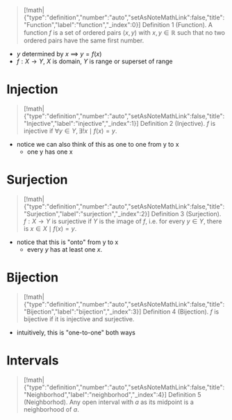 > [!math|{"type":"definition","number":"auto","setAsNoteMathLink":false,"title":"Function","label":"function","_index":0}] Definition 1 (Function).
> A function $f$ is a set of ordered pairs $(x,y)$ with $x,y \in \mathbb{R}$ such that no two ordered pairs have the same first number.

- $y$ determined by $x$ $\implies$ $y=f(x)$
- $f:X \to Y$, $X$ is domain, $Y$ is range or superset of range

# Injection

> [!math|{"type":"definition","number":"auto","setAsNoteMathLink":false,"title":"Injective","label":"injective","_index":1}] Definition 2 (Injective).
> $f$ is injective if $\forall y \in Y, \, \exists! x \mid f(x) = y$.

- notice we can also think of this as one to one from y to x
	- one y has one x

# Surjection

> [!math|{"type":"definition","number":"auto","setAsNoteMathLink":false,"title":"Surjection","label":"surjection","_index":2}] Definition 3 (Surjection).
> $f: X \to Y$ is surjective if $Y$ is the image of $f$, i.e. for every $y \in Y$, there is $x \in X \mid f(x) = y$.

- notice that this is "onto" from y to x
	- every $y$ has at least one $x$.

# Bijection

> [!math|{"type":"definition","number":"auto","setAsNoteMathLink":false,"title":"Bijection","label":"bijection","_index":3}] Definition 4 (Bijection).
> $f$ is bijective if it is injective and surjective.

- intuitively, this is "one-to-one" both ways

# Intervals

> [!math|{"type":"definition","number":"auto","setAsNoteMathLink":false,"title":"Neighborhod","label":"neighborhod","_index":4}] Definition 5 (Neighborhod).
> Any open interval with $a$ as its midpoint is a neighborhood of $a$.